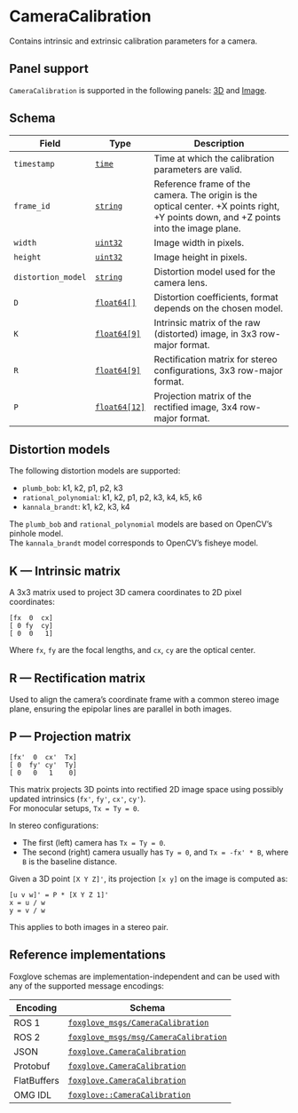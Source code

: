 # CameraCalibration

Contains intrinsic and extrinsic calibration parameters for a camera.

## Panel support

<!--TODO: Link missing documentation when available-->

`CameraCalibration` is supported in the following panels: [3D](../panels/3d-panel.md) and [Image](#).

## Schema

| Field              | Type                                         | Description                                                                                                                           |
| ------------------ | -------------------------------------------- | ------------------------------------------------------------------------------------------------------------------------------------- |
| `timestamp`        | [`time`](./built-in-types.md#time)           | Time at which the calibration parameters are valid.                                                                                   |
| `frame_id`         | [`string`](./built-in-types.md#string)       | Reference frame of the camera. The origin is the optical center. +X points right, +Y points down, and +Z points into the image plane. |
| `width`            | [`uint32`](./built-in-types.md#uint32)       | Image width in pixels.                                                                                                                |
| `height`           | [`uint32`](./built-in-types.md#uint32)       | Image height in pixels.                                                                                                               |
| `distortion_model` | [`string`](./built-in-types.md#string)       | Distortion model used for the camera lens.                                                                                            |
| `D`                | [`float64[]`](./built-in-types.md#float64)   | Distortion coefficients, format depends on the chosen model.                                                                          |
| `K`                | [`float64[9]`](./built-in-types.md#float64)  | Intrinsic matrix of the raw (distorted) image, in 3x3 row-major format.                                                               |
| `R`                | [`float64[9]`](./built-in-types.md#float64)  | Rectification matrix for stereo configurations, 3x3 row-major format.                                                                 |
| `P`                | [`float64[12]`](./built-in-types.md#float64) | Projection matrix of the rectified image, 3x4 row-major format.                                                                       |

## Distortion models

The following distortion models are supported:

- `plumb_bob`: k1, k2, p1, p2, k3
- `rational_polynomial`: k1, k2, p1, p2, k3, k4, k5, k6
- `kannala_brandt`: k1, k2, k3, k4

The `plumb_bob` and `rational_polynomial` models are based on OpenCV’s pinhole model.  
The `kannala_brandt` model corresponds to OpenCV’s fisheye model.

## K — Intrinsic matrix

A 3x3 matrix used to project 3D camera coordinates to 2D pixel coordinates:

```
[fx  0  cx]
[ 0 fy  cy]
[ 0  0   1]
```

Where `fx`, `fy` are the focal lengths, and `cx`, `cy` are the optical center.

## R — Rectification matrix

Used to align the camera’s coordinate frame with a common stereo image plane, ensuring the epipolar lines are parallel in both images.

## P — Projection matrix

```
[fx'  0  cx'  Tx]
[ 0  fy' cy'  Ty]
[ 0   0   1    0]
```

This matrix projects 3D points into rectified 2D image space using possibly updated intrinsics (`fx'`, `fy'`, `cx'`, `cy'`).  
For monocular setups, `Tx = Ty = 0`.

In stereo configurations:

- The first (left) camera has `Tx = Ty = 0`.
- The second (right) camera usually has `Ty = 0`, and `Tx = -fx' * B`, where `B` is the baseline distance.

Given a 3D point `[X Y Z]'`, its projection `[x y]` on the image is computed as:

```
[u v w]' = P * [X Y Z 1]'
x = u / w
y = v / w
```

This applies to both images in a stereo pair.

## Reference implementations

Foxglove schemas are implementation-independent and can be used with any of the supported message encodings:

| Encoding    | Schema                                                                                                                            |
| ----------- | --------------------------------------------------------------------------------------------------------------------------------- |
| ROS 1       | [`foxglove_msgs/CameraCalibration`](https://github.com/foxglove/foxglove-sdk/blob/main/schemas/ros1/CameraCalibration.msg)        |
| ROS 2       | [`foxglove_msgs/msg/CameraCalibration`](https://github.com/foxglove/foxglove-sdk/blob/main/schemas/ros2/CameraCalibration.msg)    |
| JSON        | [`foxglove.CameraCalibration`](https://github.com/foxglove/foxglove-sdk/blob/main/schemas/jsonschema/CameraCalibration.json)      |
| Protobuf    | [`foxglove.CameraCalibration`](https://github.com/foxglove/foxglove-sdk/blob/main/schemas/proto/foxglove/CameraCalibration.proto) |
| FlatBuffers | [`foxglove.CameraCalibration`](https://github.com/foxglove/foxglove-sdk/blob/main/schemas/flatbuffer/CameraCalibration.fbs)       |
| OMG IDL     | [`foxglove::CameraCalibration`](https://github.com/foxglove/foxglove-sdk/blob/main/schemas/omgidl/foxglove/CameraCalibration.idl) |
